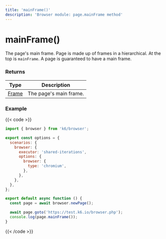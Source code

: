 ```yaml
---
title: 'mainFrame()'
description: 'Browser module: page.mainFrame method'
---
```


# mainFrame()

The page's main frame. Page is made up of frames in a hierarchical. At the top is `mainFrame`. A page is guaranteed to have a main frame.

### Returns

| Type                                                                                            | Description            |
| ----------------------------------------------------------------------------------------------- | ---------------------- |
| [Frame](https://grafana.com/docs/k6/<K6_VERSION>/javascript-api/k6-browser/frame/) | The page's main frame. |

### Example

{{< code >}}

```javascript
import { browser } from 'k6/browser';

export const options = {
  scenarios: {
    browser: {
      executor: 'shared-iterations',
      options: {
        browser: {
          type: 'chromium',
        },
      },
    },
  },
};

export default async function () {
  const page = await browser.newPage();

  await page.goto('https://test.k6.io/browser.php');
  console.log(page.mainFrame());
}
```

{{< /code >}}

